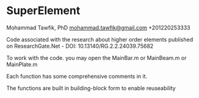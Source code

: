 # SuperElement
Mohammad Tawfik, PhD
mohammad.tawfik@gmail.com
+201220253333

Code associated with the research about higher order elements published on ResearchGate.Net - DOI: 10.13140/RG.2.2.24039.75682

To work with the code. you may open the MainBar.m or MainBeam.m or MainPlate.m

Each function has some comprehensive comments in it.

The functions are built in building-block form to enable reuseability
